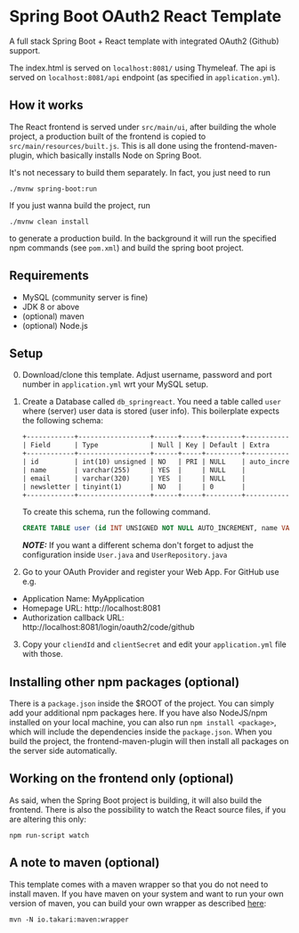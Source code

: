 # Spring Boot OAuth2 React Template

A full stack Spring Boot + React template with integrated OAuth2 (Github) support.

The index.html is served on `localhost:8081/` using Thymeleaf. The api is served on `localhost:8081/api` endpoint (as specified in `application.yml`).

## How it works

The React frontend is served under `src/main/ui`, after building the whole project, a production built
of the frontend is copied to `src/main/resources/built.js`. This is all done using the frontend-maven-plugin, which basically installs Node on Spring Boot.

It's not necessary to build them separately. In fact, you just need to run

    ./mvnw spring-boot:run   

If you just wanna build the project, run

    ./mvnw clean install

to generate a production build. In the background it will run the specified
npm commands (see `pom.xml`) and build the spring boot project.

## Requirements

* MySQL (community server is fine)
* JDK 8 or above
* (optional) maven
* (optional) Node.js

## Setup
0. Download/clone this template. Adjust username, password and port number in `application.yml` wrt your MySQL setup.


1. Create a Database called `db_springreact`. You need a table called `user` where (server) user data is stored (user info).
   This boilerplate expects the following schema:

    ```txt
    +------------+------------------+------+-----+---------+----------------+
    | Field      | Type             | Null | Key | Default | Extra          |
    +------------+------------------+------+-----+---------+----------------+
    | id         | int(10) unsigned | NO   | PRI | NULL    | auto_increment |
    | name       | varchar(255)     | YES  |     | NULL    |                |
    | email      | varchar(320)     | YES  |     | NULL    |                |
    | newsletter | tinyint(1)       | NO   |     | 0       |                |
    +------------+------------------+------+-----+---------+----------------+
    ```

   To create this schema, run the following command.

    ```sql
    CREATE TABLE user (id INT UNSIGNED NOT NULL AUTO_INCREMENT, name VARCHAR(255), email VARCHAR(320), newsletter BOOLEAN NOT NULL DEFAULT FALSE, PRIMARY KEY (id));
    ```

   ***NOTE:*** If you want a different schema don't forget to adjust the configuration inside `User.java` and `UserRepository.java`


2. Go to your OAuth Provider and register your Web App. For GitHub use e.g.

* Application Name: MyApplication
* Homepage URL: http://localhost:8081
* Authorization callback URL: http://localhost:8081/login/oauth2/code/github

3. Copy your `cliendId` and `clientSecret` and edit your `application.yml` file with those.



## Installing other npm packages (optional)

There is a `package.json` inside the $ROOT of the project. You can simply add your additional npm packages here. If you
have also NodeJS/npm installed on your local machine, you can also run `npm install <package>`, which will include the dependencies
inside the `package.json`. When you build the project, the frontend-maven-plugin will then install all packages on the server side automatically.

## Working on the frontend only (optional)

As said, when the Spring Boot project is building, it will also build the frontend. There is also the possibility to
watch the React source files, if you are altering this only:

    npm run-script watch

## A note to maven (optional)

This template comes with a maven wrapper so that you do not need to install maven. If you have maven on your system and want to
run your own version of maven, you can build your own wrapper as described [here](https://www.baeldung.com/maven-wrapper):

    mvn -N io.takari:maven:wrapper

